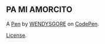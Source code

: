 PA MI AMORCITO
--------------


A [Pen](https://codepen.io/WENDYSGORE/pen/JjzeQbJ) by [WENDYSGORE](https://codepen.io/WENDYSGORE) on [CodePen](https://codepen.io).

[License](https://codepen.io/license/pen/JjzeQbJ).